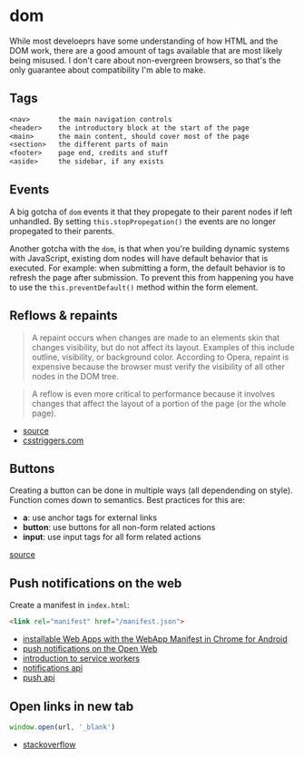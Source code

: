 # dom
While most develoeprs have some understanding of how HTML and the DOM work,
there are a good amount of tags available that are most likely being misused. I
don't care about non-evergreen browsers, so that's the only guarantee about
compatibility I'm able to make.

## Tags
```txt
<nav>       the main navigation controls
<header>    the introductory block at the start of the page
<main>      the main content, should cover most of the page
<section>   the different parts of main
<footer>    page end, credits and stuff
<aside>     the sidebar, if any exists
```

## Events
A big gotcha of `dom` events it that they propegate to their parent nodes if left
unhandled. By setting `this.stopPropegation()` the events are no longer
propegated to their parents.

Another gotcha with the `dom`, is that when you're building dynamic systems
with JavaScript, existing dom nodes will have default behavior that is
executed. For example: when submitting a form, the default behavior is to
refresh the page after submission. To prevent this from happening you have to
use the `this.preventDefault()` method within the form element.

## Reflows & repaints
> A repaint occurs when changes are made to an elements skin that changes
> visibility, but do not affect its layout. Examples of this include outline,
> visibility, or background color. According to Opera, repaint is expensive
> because the browser must verify the visibility of all other nodes in the DOM
> tree.

> A reflow is even more critical to performance because it involves changes
> that affect the layout of a portion of the page (or the whole page).

- [source](http://stackoverflow.com/questions/2549296/whats-the-difference-between-reflow-and-repaint)
- [csstriggers.com](http://csstriggers.com/)

## Buttons
Creating a button can be done in multiple ways (all dependending on style).
Function comes down to semantics. Best practices for this are:
- __a__: use anchor tags for external links
- __button__: use buttons for all non-form related actions
- __input__: use input tags for all form related actions

[source](http://davidwalsh.name/html5-buttons)

## Push notifications on the web
Create a manifest in `index.html`:
```html
<link rel="manifest" href="/manifest.json">
```
- [installable Web Apps with the WebApp Manifest in Chrome for Android](http://updates.html5rocks.com/2014/11/Support-for-installable-web-apps-with-webapp-manifest-in-chrome-38-for-Android)
- [push notifications on the Open Web](http://updates.html5rocks.com/2015/03/push-notificatons-on-the-open-web)
- [introduction to service workers](http://www.html5rocks.com/en/tutorials/service-worker/introduction/)
- [notifications api](https://notifications.spec.whatwg.org/)
- [push api](http://w3c.github.io/push-api/)

## Open links in new tab
```js
window.open(url, '_blank')
```
- [stackoverflow](http://stackoverflow.com/a/11384018/1541707)
